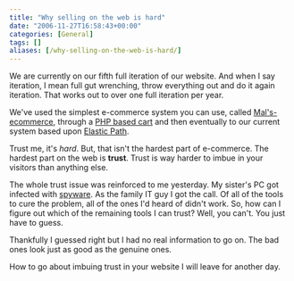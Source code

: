 ```yaml
---
title: "Why selling on the web is hard"
date: "2006-11-27T16:58:43+00:00"
categories: [General]
tags: []
aliases: [/why-selling-on-the-web-is-hard/]
---
```


We are currently on our fifth full iteration of our website. And when I say iteration, I mean full gut wrenching, throw everything out and do it again iteration. That works out to over one full iteration per year.

We've used the simplest e-commerce system you can use, called [Mal's-ecommerce](http://www.mals-e.com/), through a [PHP based cart](http://www.jshop.co.uk/) and then eventually to our current system based upon  [Elastic Path](http://www.elasticpath.com/).

Trust me, it's <em>hard</em>. But, that isn't the hardest part of e-commerce. The hardest part on the web is <strong>trust</strong>. Trust is way harder to imbue in your visitors than anything else.

The whole trust issue was reinforced to me yesterday. My sister's PC got infected with [spyware](https://en.wikipedia.org/wiki/Spyware). As the family IT guy I got the call. Of all of the tools to cure the problem, all of the ones I'd heard of didn't work. So, how can I figure out which of the remaining tools I can trust? Well, you can't. You just have to guess.

Thankfully I guessed right but I had no real information to go on. The bad ones look just as good as the genuine ones.

How to go about imbuing trust in your website I will leave for another day.

